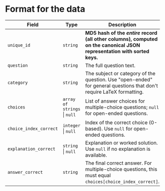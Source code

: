 # Format for the data

| Field                  | Type                         | Description                                                                                                                        |
| ---------------------- | ---------------------------- | ---------------------------------------------------------------------------------------------------------------------------------- |
| `unique_id`            | `string`                     | **MD5 hash of the *entire* record (all other columns), computed on the canonical JSON representation with sorted keys.**           |
| `question`             | `string`                     | The full question text.                                                                                                            |
| `category`             | `string`                     | The subject or category of the question. Use "open-ended" for general questions that don't require LaTeX formatting.             |
| `choices`              | `array of strings` \| `null` | List of answer choices for multiple-choice questions; `null` for open-ended questions.                                             |
| `choice_index_correct` | `integer` \| `null`          | Index of the correct choice (0-based). Use `null` for open-ended questions.                                                        |
| `explanation_correct`  | `string` \| `null`           | Explanation or worked solution. Use `null` if no explanation is available.                                                         |
| `answer_correct`       | `string`                     | The final correct answer. For multiple-choice questions, this must equal `choices[choice_index_correct]`.                           |
